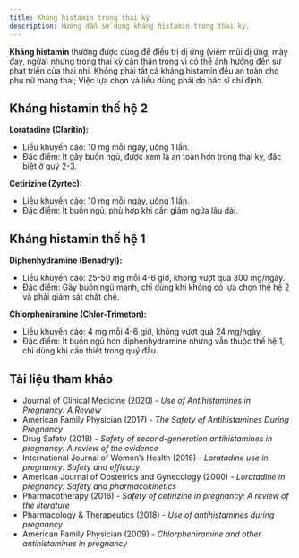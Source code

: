 ```yaml
---
title: Kháng histamin trong thai kỳ
description: Hướng dẫn sử dụng kháng histamin trong thai kỳ.
---
```


**Kháng histamin** thường được dùng để điều trị dị ứng (viêm mũi dị ứng, mày đay, ngứa) nhưng trong thai kỳ cần thận trọng vì có thể ảnh hưởng đến sự phát triển của thai nhi. Không phải tất cả kháng histamin đều an toàn cho phụ nữ mang thai; Việc lựa chọn và liều dùng phải do bác sĩ chỉ định.

## Kháng histamin thế hệ 2

**Loratadine (Claritin):**

- Liều khuyến cáo: 10 mg mỗi ngày, uống 1 lần.
- Đặc điểm: Ít gây buồn ngủ, được xem là an toàn hơn trong thai kỳ, đặc biệt ở quý 2-3.

**Cetirizine (Zyrtec):**

- Liều khuyến cáo: 10 mg mỗi ngày, uống 1 lần.
- Đặc điểm: Ít buồn ngủ, phù hợp khi cần giảm ngứa lâu dài.

## Kháng histamin thế hệ 1

**Diphenhydramine (Benadryl):**

- Liều khuyến cáo: 25-50 mg mỗi 4-6 giờ, không vượt quá 300 mg/ngày.
- Đặc điểm: Gây buồn ngủ mạnh, chỉ dùng khi không có lựa chọn thế hệ 2 và phải giám sát chặt chẽ.

**Chlorpheniramine (Chlor-Trimeton):**

- Liều khuyến cáo: 4 mg mỗi 4-6 giờ, không vượt quá 24 mg/ngày.
- Đặc điểm: Ít buồn ngủ hơn diphenhydramine nhưng vẫn thuộc thế hệ 1, chỉ dùng khi cần thiết trong quý đầu.

## Tài liệu tham khảo

- Journal of Clinical Medicine (2020) - _Use of Antihistamines in Pregnancy: A Review_
- American Family Physician (2017) - _The Safety of Antihistamines During Pregnancy_
- Drug Safety (2018) - _Safety of second-generation antihistamines in pregnancy: A review of the evidence_
- International Journal of Women’s Health (2016) - _Loratadine use in pregnancy: Safety and efficacy_
- American Journal of Obstetrics and Gynecology (2000) - _Loratadine in pregnancy: Safety and pharmacokinetics_
- Pharmacotherapy (2016) - _Safety of cetirizine in pregnancy: A review of the literature_
- Pharmacology & Therapeutics (2018) - _Use of antihistamines during pregnancy_
- American Family Physician (2009) - _Chlorpheniramine and other antihistamines in pregnancy_
